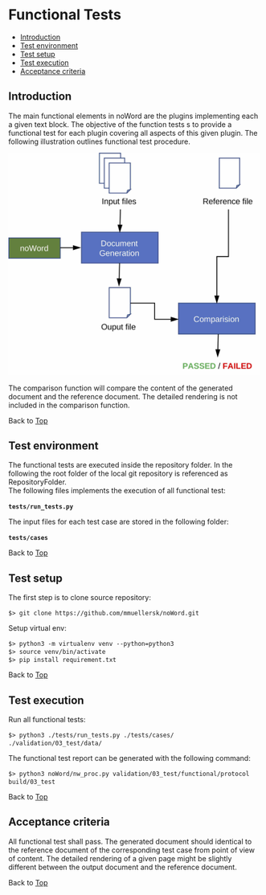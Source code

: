 # <a name="top"></a> Functional Tests
* [Introduction](#intro)
* [Test environment](#env)
* [Test setup](#setup)
* [Test execution](#exec)
* [Acceptance criteria](#accept)

## <a name="intro"></a> Introduction

The main functional elements in noWord are the plugins implementing each a given text block. The objective of the function tests s to provide a functional test for each plugin covering all aspects of this given plugin. The following illustration outlines functional test procedure.

<img src="../images/overview_tests.jpg" width="500" />

The comparison function will compare the content of the generated document and the reference document. The detailed rendering is not included in the comparison function.

Back to [Top](#top)

## <a name="env"></a> Test environment
The functional tests are executed inside the repository folder. In the following the root folder of the local git repository is referenced as RepositoryFolder.  
The following files implements the execution of all functional test:

**`tests/run_tests.py`**

The input files for each test case are stored in the following folder:

**`tests/cases`**

Back to [Top](#top)

## <a name="setup"></a> Test setup

The first step is to clone source repository:

``` shell
$> git clone https://github.com/mmuellersk/noWord.git
```

Setup virtual env:

``` shell
$> python3 -m virtualenv venv --python=python3
$> source venv/bin/activate
$> pip install requirement.txt
```

Back to [Top](#top)

## <a name="exec"></a> Test execution
Run all functional tests:

``` shell
$> python3 ./tests/run_tests.py ./tests/cases/ ./validation/03_test/data/
```

The functional test report can be generated with the following command:

``` shell
$> python3 noWord/nw_proc.py validation/03_test/functional/protocol build/03_test
```

Back to [Top](#top)

## <a name="accept"></a> Acceptance criteria

All functional test shall pass. The generated document should identical to the reference document of the corresponding test case from point of view of content. The detailed rendering of a given page might be slightly different between the output document and the reference document.

Back to [Top](#top)
